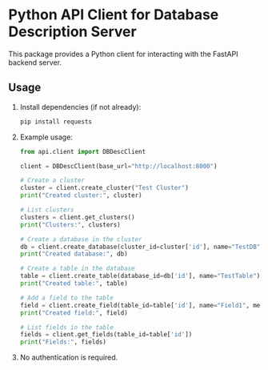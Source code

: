 # Python API Client for Database Description Server

This package provides a Python client for interacting with the FastAPI backend server.

## Usage

1. Install dependencies (if not already):
   ```bash
   pip install requests
   ```

2. Example usage:
   ```python
   from api.client import DBDescClient

   client = DBDescClient(base_url="http://localhost:8000")

   # Create a cluster
   cluster = client.create_cluster("Test Cluster")
   print("Created cluster:", cluster)

   # List clusters
   clusters = client.get_clusters()
   print("Clusters:", clusters)

   # Create a database in the cluster
   db = client.create_database(cluster_id=cluster['id'], name="TestDB")
   print("Created database:", db)

   # Create a table in the database
   table = client.create_table(database_id=db['id'], name="TestTable")
   print("Created table:", table)

   # Add a field to the table
   field = client.create_field(table_id=table['id'], name="Field1", meta={"type": "int"})
   print("Created field:", field)

   # List fields in the table
   fields = client.get_fields(table_id=table['id'])
   print("Fields:", fields)
   ```

3. No authentication is required. 